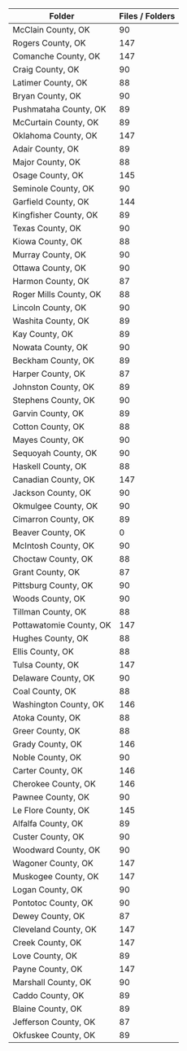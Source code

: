 | Folder                  |   Files / Folders |
|-------------------------|-------------------|
| McClain County, OK      |                90 |
| Rogers County, OK       |               147 |
| Comanche County, OK     |               147 |
| Craig County, OK        |                90 |
| Latimer County, OK      |                88 |
| Bryan County, OK        |                90 |
| Pushmataha County, OK   |                89 |
| McCurtain County, OK    |                89 |
| Oklahoma County, OK     |               147 |
| Adair County, OK        |                89 |
| Major County, OK        |                88 |
| Osage County, OK        |               145 |
| Seminole County, OK     |                90 |
| Garfield County, OK     |               144 |
| Kingfisher County, OK   |                89 |
| Texas County, OK        |                90 |
| Kiowa County, OK        |                88 |
| Murray County, OK       |                90 |
| Ottawa County, OK       |                90 |
| Harmon County, OK       |                87 |
| Roger Mills County, OK  |                88 |
| Lincoln County, OK      |                90 |
| Washita County, OK      |                89 |
| Kay County, OK          |                89 |
| Nowata County, OK       |                90 |
| Beckham County, OK      |                89 |
| Harper County, OK       |                87 |
| Johnston County, OK     |                89 |
| Stephens County, OK     |                90 |
| Garvin County, OK       |                89 |
| Cotton County, OK       |                88 |
| Mayes County, OK        |                90 |
| Sequoyah County, OK     |                90 |
| Haskell County, OK      |                88 |
| Canadian County, OK     |               147 |
| Jackson County, OK      |                90 |
| Okmulgee County, OK     |                90 |
| Cimarron County, OK     |                89 |
| Beaver County, OK       |                 0 |
| McIntosh County, OK     |                90 |
| Choctaw County, OK      |                88 |
| Grant County, OK        |                87 |
| Pittsburg County, OK    |                90 |
| Woods County, OK        |                90 |
| Tillman County, OK      |                88 |
| Pottawatomie County, OK |               147 |
| Hughes County, OK       |                88 |
| Ellis County, OK        |                88 |
| Tulsa County, OK        |               147 |
| Delaware County, OK     |                90 |
| Coal County, OK         |                88 |
| Washington County, OK   |               146 |
| Atoka County, OK        |                88 |
| Greer County, OK        |                88 |
| Grady County, OK        |               146 |
| Noble County, OK        |                90 |
| Carter County, OK       |               146 |
| Cherokee County, OK     |               146 |
| Pawnee County, OK       |                90 |
| Le Flore County, OK     |               145 |
| Alfalfa County, OK      |                89 |
| Custer County, OK       |                90 |
| Woodward County, OK     |                90 |
| Wagoner County, OK      |               147 |
| Muskogee County, OK     |               147 |
| Logan County, OK        |                90 |
| Pontotoc County, OK     |                90 |
| Dewey County, OK        |                87 |
| Cleveland County, OK    |               147 |
| Creek County, OK        |               147 |
| Love County, OK         |                89 |
| Payne County, OK        |               147 |
| Marshall County, OK     |                90 |
| Caddo County, OK        |                89 |
| Blaine County, OK       |                89 |
| Jefferson County, OK    |                87 |
| Okfuskee County, OK     |                89 |
